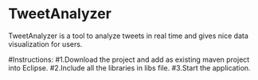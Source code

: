 # TweetAnalyzer
TweetAnalyzer is a tool to analyze tweets in real time and gives nice data visualization for users.


#Instructions:
#1.Download the project and add as existing maven project into Eclipse.
#2.Include all the libraries in libs file.
#3.Start the application.

